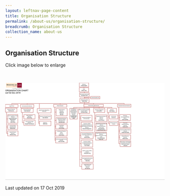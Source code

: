 ```yaml
---
layout: leftnav-page-content
title: Organisation Structure
permalink: /about-us/organisation-structure/
breadcrumb: Organisation Structure
collection_name: about-us
---
```


Organisation Structure
---

Click image below to enlarge
<div class="image">
  <a href="/files/Minlaw_Org_Structure_02_Dec19.pdf">
    <br>
    <br>
    <img src="/images/Minlaw_Org_Structure_02_Dec19.png" title="Organisation Structure" alt="Organisation Structure">
  </a>
</div>

<p class="right-side-updated">Last updated on 17 Oct 2019</p>
